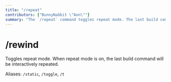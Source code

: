 ```yaml
---
title: "/repeat"
contributors: ["BunnyNabbit \"Aon\""]
summary: "The `/repeat` command toggles repeat mode. The last build command will be interactively repeated."
---
```


# /rewind

Toggles repeat mode. When repeat mode is on, the last build command will be interactively repeated.

Aliases: `/static`, `/toggle`, `/t`
